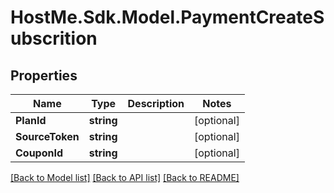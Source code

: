 # HostMe.Sdk.Model.PaymentCreateSubscrition
## Properties

Name | Type | Description | Notes
------------ | ------------- | ------------- | -------------
**PlanId** | **string** |  | [optional] 
**SourceToken** | **string** |  | [optional] 
**CouponId** | **string** |  | [optional] 

[[Back to Model list]](../README.md#documentation-for-models) [[Back to API list]](../README.md#documentation-for-api-endpoints) [[Back to README]](../README.md)

